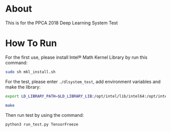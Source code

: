 # About

This is for the PPCA 2018 Deep Learning System Test

# How To Run

For the first use, please install Intel® Math Kernel Library by run this command:
```bash
sudo sh mkl_install.sh
```

For the test, please enter `./dlsystem_test`, add environment variables and make the library:
```bash
export LD_LIBRARY_PATH=$LD_LIBRARY_LIB:/opt/intel/lib/intel64:/opt/intel/mkl/lib/intel64
```

```bash
make
```
Then run test by using the command:
```bash
python3 run_test.py TensorFreeze
```